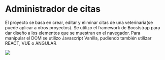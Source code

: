# Administrador de citas
El proyecto se basa en crear, editar y eliminar citas de una veterinaria(se puede aplicar a otros proyectos). Se utilizo el framework de Booststrap para dar diseño a los elementos que se muestran en el navegador. Para manipular el DOM se utilizo Javascript Vanilla, pudiendo también utilizar REACT, VUE o ANGULAR. 

<image
src="img/preview.png"
caption="Vista previa">
